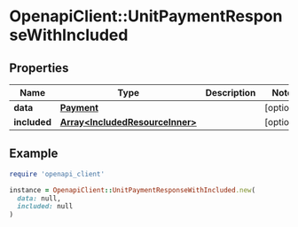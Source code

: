 # OpenapiClient::UnitPaymentResponseWithIncluded

## Properties

| Name | Type | Description | Notes |
| ---- | ---- | ----------- | ----- |
| **data** | [**Payment**](Payment.md) |  | [optional] |
| **included** | [**Array&lt;IncludedResourceInner&gt;**](IncludedResourceInner.md) |  | [optional] |

## Example

```ruby
require 'openapi_client'

instance = OpenapiClient::UnitPaymentResponseWithIncluded.new(
  data: null,
  included: null
)
```

